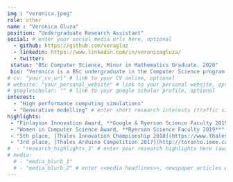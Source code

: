 ```yaml
---
img : "veronica.jpeg"
role: other
name : "Veronica Gluza"
position: "Undergraduate Research Assistant"
social: # enter your social media urls here, optional
  - github: https://github.com/veragluz
  - linkedin: https://www.linkedin.com/in/veronicagluza/
  - twitter:
 status: "BSc Computer Science, Minor in Mathematics Graduate, 2020"
 bio: "Veronica is a BSc undergraduate in the Computer Science program at Ryerson University. She completed a summer internship at Magnet and shortly after joined Litrans as a research assistant. Her research has covered autonomous vehicle simulations and high performance computing applications in transportation. She will be a research intern at Cornell University to explore generative modelling and transportation econometrics. " # enter your short bio here (markdown format compatible)
# cv: "your_cv_url" # link to your CV online, optional
# website: "your_personal_website" # link to your personal website, optional
# googlescholar: "" # link to your google scholar profile, optional
interest:
  - "High performance computing simulations"
  - "Generative modelling" # enter short research interests (traffic signal, CAV, etc.), optional
highlights:
 - "Finlayson Innovation Award, **Google & Ryerson Science Faculty 2019**"
 - "Women in Computer Science Award, **Ryerson Science Faculty 2019**"
 - "5th place, [Thales Innovation Championship 2018](https://www.thalesgroup.com/en/thales-student-innovation-championship)"
 - "3rd place, [Thales Arduino Competition 2017](http://toronto.ieee.ca/2017/09/30/thales-project-arduino-competition/)"
#  - "research_highlights_3" # enter your research highlights here (awards, achievements, etc.), optional
# media:
  # - "media_blurb_1"
  # - "media_blurb_2" # enter <<media headlines>>, newspaper articles etc...
---
```

